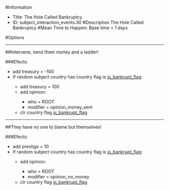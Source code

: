 #Information
 - Title: The Hole Called Bankruptcy
 - ID: subject_interaction_events.30
#Description
The Hole Called Bankruptcy
#Mean Time to Happen:
Base time = 1 days

#Options

___
##Intervene, send them money and a ladder!

###Efects:<ul><li>add treasury = -100</li><li>If random subject country has country flag is [si_bankrupt_flag](../flags/si_bankrupt_flag.md):</li><ul><li>add treasury = 100</li><li>add opinion:</li><ul><li>who = ROOT</li><li>modifier = opinion_money_sent</li></ul><li>clr country flag [si_bankrupt_flag](../flags/si_bankrupt_flag.md)</li></ul></ul>

___
##They have no one to blame but themselves!

###Efects:<ul><li>add prestige = 10</li><li>If random subject country has country flag is [si_bankrupt_flag](../flags/si_bankrupt_flag.md):</li><ul><li>add opinion:</li><ul><li>who = ROOT</li><li>modifier = opinion_no_money</li></ul><li>clr country flag [si_bankrupt_flag](../flags/si_bankrupt_flag.md)</li></ul></ul>
